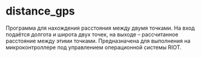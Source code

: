 # distance_gps
 
Программа для нахождения расстояния между двумя точками. На вход подаётся долгота и широта двух точек, на выходе – рассчитанное расстояние между этими точками. Предназначена для выполнения на микроконтроллере под управлением операционной системы RIOT.
